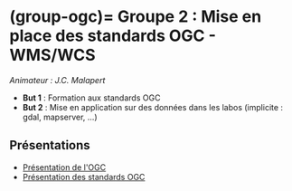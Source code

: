 (group-ogc)=
Groupe 2 : Mise en place des standards OGC - WMS/WCS
=======================================
_Animateur : J.C. Malapert_

* __But 1__ : Formation aux standards OGC
* __But 2__ : Mise en application sur des données dans les labos (implicite : gdal, mapserver, …)

Présentations
-------------
* [Présentation de l'OGC](https://github.com/pole-surfaces-planetaires/pole-surfaces-planetaires.github.io/blob/main/docs/2-ogc/reunion1/202106_Intro_OGC_for_Planetary_Surface_Cluster_getting_involved.pdf)
* [Présentation des standards OGC](https://github.com/pole-surfaces-planetaires/pole-surfaces-planetaires.github.io/blob/main/docs/2-ogc/reunion1/StandardsOGC1.pdf)